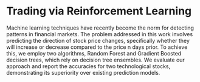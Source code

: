# Trading via Reinforcement Learning

Machine learning techniques have recently become the norm for detecting patterns in financial markets.
The problem addressed in this work involves predicting the direction of stock price changes, specifically whether they will increase or decrease compared to the price n days prior.
To achieve this, we employ two algorithms, Random Forest and Gradient Boosted decision trees, which rely on decision tree ensembles. We
evaluate our approach and report the accuracies for two technological stocks, demonstrating its superiority over existing prediction models.